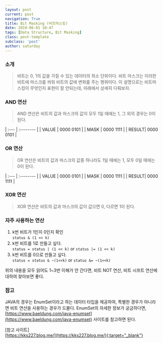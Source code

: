 ```yaml
---
layout: post
current: post
navigation: True
title: Bit Masking (비트마스킹)
date: 2019-06-01 10:47
tags: [Data Structure, Bit Masking]
class: post-template
subclass: 'post'
author: saturday
---
```


### 소개
> 비트는 0, 1의 값을 가질 수 있는 데이터의 최소 단위이다.
비트 마스크는 이러한 비트에 마스크를 씌워 비트의 값에 변화를 주는 행위이다.
이 설명으로는 비트마스킹이 무엇인지 표현이 잘 안되는데, 아래에서 상세히 다뤄보자.

### AND 연산
> AND 연산은 비트의 값과 마스크의 값이 모두 1일 때에는 1, 그 외의 경우는 0이 된다.

| :---  | :-------- |
| VALUE | 0000 0101 |
| MASK  | 0000 1111 |
| RESULT| 0000 0101 |

### OR 연산
> OR 연산은 비트의 값과 마스크의 값중 하나라도 1일 때에는 1, 모두 0일 때에는 0이 된다.

| :---  | :-------- |
| VALUE | 0000 0101 |
| MASK  | 0000 1111 |
| RESULT| 0000 1111 |

### XOR 연산
> XOR 연산은 비트의 값과 마스크의 값이 값으면 0, 다르면 1이 된다.

### 자주 사용하는 연산
1. k번 비트가 1인지 0인지 확인   
`status & (1 << k)`
2. k번 비트를 1로 만들고 싶다.   
`status = status | (1 << k)` or `status |= (1 << k)`
3. k번 비트를 0으로 만들고 싶다.   
`status = status & ~(1<<k)` or `status &= ~(1<<k)`

위의 내용을 모두 읽어도 1~3번 이해가 안 간다면,
비트 NOT 연산, 비트 시프트 연산에 대하여 찾아보면 좋다.

### 참고
JAVA의 경우는 EnumSet이라고 하는 데이터 타입을 제공하여,
특별한 경우가 아니라면 비트 연산을 사용하는 경우가 드물다.
EnumSet의 자세한 정보가 궁금하다면, [https://www.baeldung.com/java-enumset](https://www.baeldung.com/java-enumset)
사이트를 참고하면 된다.

[참고 사이트]   
[https://kks227.blog.me/](https://kks227.blog.me/){:target="_blank"}
